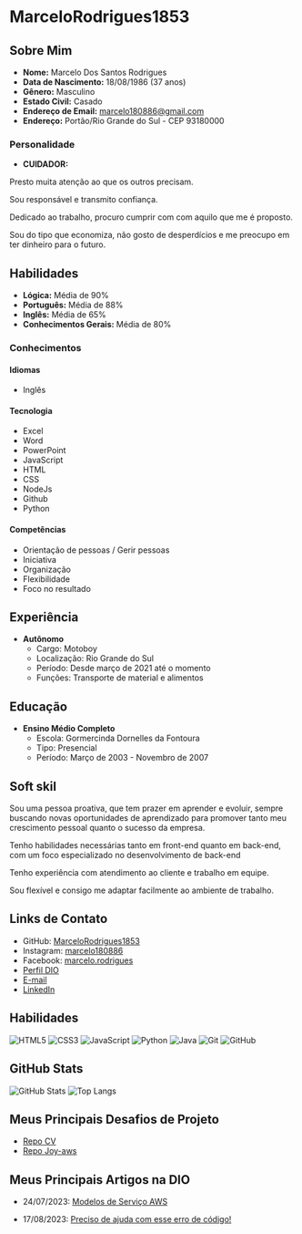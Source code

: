 # MarceloRodrigues1853

## Sobre Mim
- **Nome:** Marcelo Dos Santos Rodrigues
- **Data de Nascimento:** 18/08/1986 (37 anos)
- **Gênero:** Masculino
- **Estado Civil:** Casado
- **Endereço de Email:** marcelo180886@gmail.com
- **Endereço:** Portão/Rio Grande do Sul - CEP 93180000

### Personalidade
- **CUIDADOR:** 

Presto muita atenção ao que os outros precisam. 

Sou responsável e transmito confiança.

Dedicado ao trabalho, procuro cumprir com com aquilo que me é proposto. 
 
Sou do tipo que economiza, não gosto de desperdícios e me preocupo em ter dinheiro para o futuro.

## Habilidades
- **Lógica:** Média de 90%
- **Português:** Média de 88%
- **Inglês:** Média de 65%
- **Conhecimentos Gerais:** Média de 80%

### Conhecimentos
#### Idiomas
- Inglês

#### Tecnologia
- Excel
- Word
- PowerPoint
- JavaScript
- HTML
- CSS
- NodeJs
- Github
- Python

#### Competências
- Orientação de pessoas / Gerir pessoas
- Iniciativa
- Organização
- Flexibilidade
- Foco no resultado

## Experiência
- **Autônomo**
  - Cargo: Motoboy
  - Localização: Rio Grande do Sul
  - Período: Desde março de 2021 até o momento
  - Funções: Transporte de material e alimentos

## Educação
- **Ensino Médio Completo**
  - Escola: Gormercinda Dornelles da Fontoura
  - Tipo: Presencial
  - Período: Março de 2003 - Novembro de 2007

## Soft skil
Sou uma pessoa proativa, que tem prazer em aprender e evoluir, sempre buscando novas oportunidades de aprendizado para promover tanto meu crescimento pessoal quanto o sucesso da empresa.

Tenho habilidades necessárias tanto em front-end quanto em back-end, com um foco especializado no desenvolvimento de back-end

Tenho experiência com atendimento ao cliente e trabalho em equipe. 

Sou flexível e consigo me adaptar facilmente ao ambiente de trabalho.


## Links de Contato
- GitHub: [MarceloRodrigues1853](https://github.com/MarceloRodrigues1853)
- Instagram: [marcelo180886](https://www.instagram.com/marcelo180886/)
- Facebook: [marcelo.rodrigues](https://www.facebook.com/marcelo.rodrigues.37819959)
- [Perfil DIO](https://www.dio.me/users/Marcelo180886)
- [E-mail](mailto:marcelo180886@gmail.com)
- [LinkedIn](https://www.linkedin.com/in/marcelo-rodrigues-12724a1b7/)

## Habilidades
![HTML5](https://img.shields.io/badge/HTML5-000?style=for-the-badge&logo=html5&logoColor=30A3DC)
![CSS3](https://img.shields.io/badge/CSS3-000?style=for-the-badge&logo=css3&logoColor=E94D5F)
![JavaScript](https://img.shields.io/badge/JavaScript-000?style=for-the-badge&logo=javascript&logoColor=30A3DC)
![Python](https://img.shields.io/badge/Python-000?style=for-the-badge&logo=python&logoColor=E3D17F)
![Java](https://img.shields.io/badge/Java-000?style=for-the-badge&logo=java&logoColor=007396)
![Git](https://img.shields.io/badge/Git-000?style=for-the-badge&logo=git&logoColor=E94D5F)
![GitHub](https://img.shields.io/badge/GitHub-000?style=for-the-badge&logo=github&logoColor=30A3DC)

## GitHub Stats
![GitHub Stats](https://github-readme-stats.vercel.app/api?username=MarceloRodrigues1853&theme=dark&bg_color=000&border_color=30A3DC&show_icons=true&icon_color=30A3DC&title_color=E94D5F&text_color=FFF)
![Top Langs](https://github-readme-stats-git-masterrstaa-rickstaa.vercel.app/api/top-langs/?username=MarceloRodrigues1853&layout=compact&bg_color=000&border_color=30A3DC&title_color=E94D5F&text_color=FFF)

## Meus Principais Desafios de Projeto
- [Repo CV](https://github.com/MarceloRodrigues1853/cv)
- [Repo Joy-aws](https://github.com/MarceloRodrigues1853/Joy-aws)

## Meus Principais Artigos na DIO
- 24/07/2023: [Modelos de Serviço AWS](https://web.dio.me/articles/modelos-de-servico-aws?back=%2Farticles&page=1&order=oldest)

- 17/08/2023: [Preciso de ajuda com esse erro de código!](https://web.dio.me/articles/preciso-de-ajuda-com-esse-erro-de-codigo?back=%2Farticles&page=1&order=oldest)
